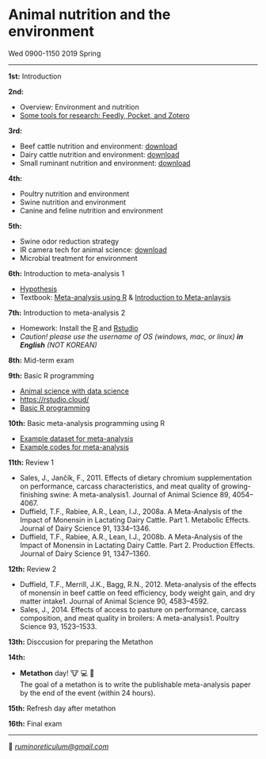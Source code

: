 # Animal nutrition and the environment  
Wed 0900-1150 2019 Spring

---------------------------------------

**1st:** Introduction  

**2nd:** 
- Overview: Environment and nutrition  
- [Some tools for research: Feedly, Pocket, and Zotero](https://youngjunna.github.io/2019-animal-nutrition-and-the-environment/Some_tools_for_research.html#1)

**3rd:** 
- Beef cattle nutrition and environment: [download](https://github.com/YoungjunNa/2019-animal-nutrition-and-the-environment/raw/master/Beef%20cattle%20nutrition%20and%20environment%20-%20G%20Park.pptx)
- Dairy cattle nutrition and environment: [download](https://github.com/YoungjunNa/2019-animal-nutrition-and-the-environment/raw/master/Dairy%20cattle%20Nutrition%20%26%20Environment_Kim.pptx)
- Small ruminant nutrition and environment: [download](https://github.com/YoungjunNa/2019-animal-nutrition-and-the-environment/raw/master/Small%20ruminant%20nutrition%20and%20environment_Lee.pptx)  

**4th:** 
- Poultry nutrition and environment
- Swine nutrition and environment
- Canine and feline nutrition and environment  

**5th:** 
- Swine odor reduction strategy
- IR camera tech for animal science: [download](https://github.com/YoungjunNa/2019-animal-nutrition-and-the-environment/blob/master/IR%20camera%20tech%20and%20animal-H.Kang.pdf)
- Microbial treatment for environment

**6th:** Introduction to meta-analysis 1  
- [Hypothesis](https://docs.google.com/presentation/d/12hvnrdV0ejO2iUR4VxWqZi80ZvSKx-rkbf5OL-J2szk/edit?usp=sharing)  
- Textbook: [Meta-analysis using R](https://book.naver.com/bookdb/book_detail.nhn?bid=9229584) & [Introduction to Meta-anlaysis](https://onlinelibrary.wiley.com/doi/book/10.1002/9780470743386)

**7th:** Introduction to meta-analysis 2
- Homework: Install the [R](https://www.r-project.org/) and [Rstudio](https://www.rstudio.com/) 
- *Caution! please use the username of OS (windows, mac, or linux) **in English** (NOT KOREAN)*  

**8th:** Mid-term exam

**9th:** Basic R programming  
- [Animal science with data science](https://github.com/YoungjunNa/aes/blob/master/animal%20science%20with%20data%20science.pdf)  
- https://rstudio.cloud/  
- [Basic R programming](https://youngjunna.github.io/aes/basicR)  

**10th:** Basic meta-analysis programming using R  
- [Example dataset for meta-analysis](https://github.com/YoungjunNa/animal_science/raw/master/R/meta_dataframe.xlsx)  
- [Example codes for meta-analysis](https://github.com/YoungjunNa/animal_science/blob/master/R/r_meta-analysis.R)  

**11th:** Review 1  
- Sales, J., Jančík, F., 2011. Effects of dietary chromium supplementation on performance, carcass characteristics, and meat quality of growing-finishing swine: A meta-analysis1. Journal of Animal Science 89, 4054–4067. 
- Duffield, T.F., Rabiee, A.R., Lean, I.J., 2008a. A Meta-Analysis of the Impact of Monensin in Lactating Dairy Cattle. Part 1. Metabolic Effects. Journal of Dairy Science 91, 1334–1346. 
- Duffield, T.F., Rabiee, A.R., Lean, I.J., 2008b. A Meta-Analysis of the Impact of Monensin in Lactating Dairy Cattle. Part 2. Production Effects. Journal of Dairy Science 91, 1347–1360. 

**12th:** Review 2    
- Duffield, T.F., Merrill, J.K., Bagg, R.N., 2012. Meta-analysis of the effects of monensin in beef cattle on feed efficiency, body weight gain, and dry matter intake1. Journal of Animal Science 90, 4583–4592.  
- Sales, J., 2014. Effects of access to pasture on performance, carcass composition, and meat quality in broilers: A meta-analysis1. Poultry Science 93, 1523–1533.

**13th:** Disccusion for preparing the Metathon

**14th:**  
- **Metathon** day! :cow: :computer: :running:  
The goal of a metathon is to write the publishable meta-analysis paper by the end of the event (within 24 hours).  

**15th:** Refresh day after metathon

**16th:** Final exam

---------------------------------------
💌 *ruminoreticulum@gmail.com*
